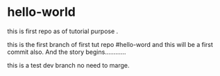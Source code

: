 # hello-world
this is first repo as of tutorial purpose .


this is the first branch of first tut repo #hello-word and this will be a first commit also.
 And the story begins............
 
 this is a test dev branch no need to marge.
